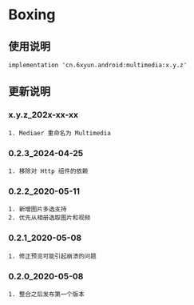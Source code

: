 Boxing
===

使用说明
---
```
implementation 'cn.6xyun.android:multimedia:x.y.z'
```

更新说明
---
### x.y.z_202x-xx-xx
    1. Mediaer 重命名为 Multimedia

### 0.2.3_2024-04-25
    1. 移除对 Http 组件的依赖

### 0.2.2_2020-05-11
    1. 新增图片多选支持
    2. 优先从相册选取图片和视频

### 0.2.1_2020-05-08
    1. 修正预览可能引起崩溃的问题

### 0.2.0_2020-05-08
    1. 整合之后发布第一个版本